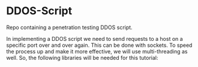 # DDOS-Script
Repo containing a penetration testing DDOS script.

In implementing a DDOS script we need to send requests to a host on a specific port over and over again. This can be done with sockets. To speed the process up and make it more effective, we will use multi-threading as well. So, the following libraries will be needed for this tutorial:
